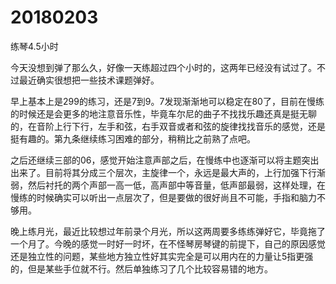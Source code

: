 # 20180203

练琴4.5小时

今天没想到弹了那么久，好像一天练超过四个小时的，这两年已经没有试过了。不过最近确实很想把一些技术课题弹好。

早上基本上是299的练习，还是7到9。7发现渐渐地可以稳定在80了，目前在慢练的时候还是会更多的地注意音乐性，毕竟车尔尼的曲子不找找乐趣还真是挺无聊的，在音阶上行下行，左手和弦，右手双音或者和弦的旋律找找音乐的感觉，还是挺有趣的。第九条继续练习困难的部分，稍稍比之前熟了点吧。

之后还继续三部的06，感觉开始注意声部之后，在慢练中也逐渐可以将主题突出出来了。目前将其分成三个层次，主旋律一个，永远是最大声的，上行加强下行渐弱，然后衬托的两个声部一高一低，高声部中等音量，低声部最弱，这样处理，在慢练的时候确实可以听出一点层次了，但是要做的很好尚且不可能，手指和脑力不够用。

晚上练月光，最近比较想过年前录个月光，所以这两周要多练练弹好它，毕竟拖了一个月了。今晚的感觉一时好一时坏，在不怪琴房琴键的前提下，自己的原因感觉还是独立性的问题，某些地方独立性好其实完全是可以用内在的力量让5指更强的，但是某些手位就不行。然后单独练习了几个比较容易错的地方。
